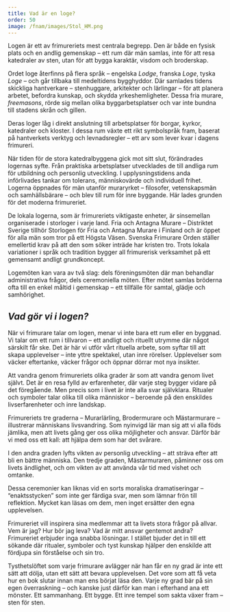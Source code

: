 ```yaml
---
title: Vad är en loge?
order: 50
image: /fnam/images/Stol_HM.png
---
```

Logen är ett av frimureriets mest centrala begrepp. Den är både en fysisk plats och en andlig gemenskap – ett rum där män samlas, inte för att resa katedraler av sten, utan för att bygga karaktär, visdom och broderskap.

Ordet loge återfinns på flera språk – engelska _Lodge_, franska _Loge_, tyska _Loge_ – och går tillbaka till medeltidens bygghyddor. Där samlades tidens skickliga hantverkare – stenhuggare, arkitekter och lärlingar – för att planera arbetet, befordra kunskap, och skydda yrkeshemligheter. Dessa fria murare, _freemasons_, rörde sig mellan olika byggarbetsplatser och var inte bundna till stadens skrån och gillen. 

Deras loger låg i direkt anslutning till arbetsplatser för borgar, kyrkor, katedraler och kloster. I dessa rum växte ett rikt symbolspråk fram, baserat på hantverkets verktyg och levnadsregler – ett arv som lever kvar i dagens frimureri.

När tiden för de stora katedralbyggena gick mot sitt slut, förändrades logernas syfte. Från praktiska arbetsplatser utvecklades de till andliga rum för utbildning och personlig utveckling. I upplysningstidens anda införlivades tankar om tolerans, människovärde och individuell frihet. Logerna öppnades för män utanför muraryrket – filosofer, vetenskapsmän och samhällsbärare – och blev till rum för inre byggande. Här lades grunden för det moderna frimureriet.

De lokala logerna, som är frimureriets viktigaste enheter, är sinsemellan organiserade i storloger i varje land. Fria och Antagna Murare – Distriktet Sverige tillhör Storlogen för Fria och Antagna Murare i Finland och är öppet för alla män som tror på ett Högsta Väsen. Svenska Frimurare Orden ställer emellertid krav på att den som söker inträde har kristen tro. Trots lokala variationer i språk och tradition bygger all frimurerisk verksamhet på ett gemensamt andligt grundkoncept.

Logemöten kan vara av två slag: dels föreningsmöten där man behandlar administrativa frågor, dels ceremoniella möten. Efter mötet samlas bröderna ofta till en enkel måltid i gemenskap – ett tillfälle för samtal, glädje och samhörighet.

## _Vad gör vi i logen?_

När vi frimurare talar om logen, menar vi inte bara ett rum eller en byggnad. Vi talar om ett rum i tillvaron – ett andligt och rituellt utrymme där något särskilt får ske. Det är här vi utför vårt rituella arbete, som syftar till att skapa upplevelser – inte yttre spektakel, utan inre rörelser. Upplevelser som väcker eftertanke, väcker frågor och öppnar dörrar mot nya insikter.

Att vandra genom frimureriets olika grader är som att vandra genom livet självt. Det är en resa fylld av erfarenheter, där varje steg bygger vidare på det föregående. Men precis som i livet är inte alla svar självklara. Ritualer och symboler talar olika till olika människor – beroende på den enskildes livserfarenheter och inre landskap.

Frimureriets tre graderna – Murarlärling, Brodermurare och Mästarmurare – illustrerar människans livsvandring. Som nyinvigd lär man sig att vi alla föds jämlika, men att livets gång ger oss olika möjligheter och ansvar. Därför bär vi med oss ett kall: att hjälpa dem som har det svårare.

I den andra graden lyfts vikten av personlig utveckling – att sträva efter att bli en bättre människa. Den tredje graden, Mästarmuraren, påminner oss om livets ändlighet, och om vikten av att använda vår tid med vishet och omtanke.

Dessa ceremonier kan liknas vid en sorts moraliska dramatiseringar – “enaktsstycken” som inte ger färdiga svar, men som lämnar frön till reflektion. Mycket kan läsas om dem, men inget ersätter den egna upplevelsen.

Frimureriet vill inspirera sina medlemmar att ta livets stora frågor på allvar. Vem är jag? Hur bör jag leva? Vad är mitt ansvar gentemot andra? Frimureriet erbjuder inga snabba lösningar. I stället bjuder det in till ett sökande där ritualer, symboler och tyst kunskap hjälper den enskilde att fördjupa sin förståelse och sin tro.

Tysthetslöftet som varje frimurare avlägger när han får en ny grad är inte ett sätt att dölja, utan ett sätt att bevara upplevelsen. Det vore som att få veta hur en bok slutar innan man ens börjat läsa den. Varje ny grad bär på sin egen överraskning – och kanske just därför kan man i efterhand ana ett mönster. Ett sammanhang. Ett bygge. Ett inre tempel som sakta växer fram – sten för sten.